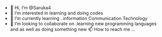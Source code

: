 - 👋 Hi, I’m @Saruka4
- 👀 I’m interested in learning and doing codes 
- 🌱 I’m currently learning ..information Communication Technology 
- 💞️ I’m looking to collaborate on .learning new programming languages and as well as doing something new 📫 How to reach me ...

<!---
Saruka4/Saruka4 is a ✨ special ✨ repository because its `README.md` (this file) appears on your GitHub profile.
You can click the Preview link to take a look at your changes.
--->
